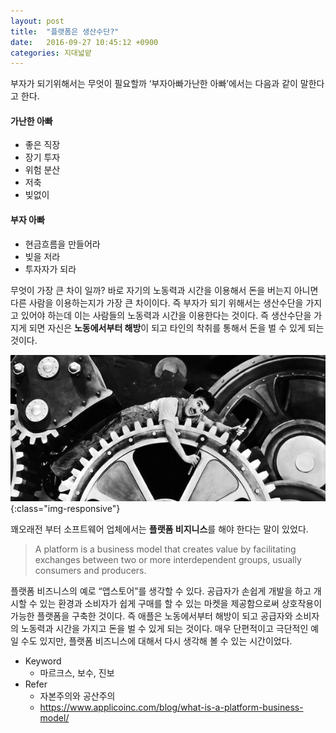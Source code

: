 ```yaml
---
layout: post
title:  "플랫폼은 생산수단?"
date:   2016-09-27 10:45:12 +0900
categories: 지대넓얕
---
```

부자가 되기위해서는 무엇이 필요할까 ‘부자아빠가난한 아빠’에서는 다음과 같이 말한다고 한다.

#### 가난한 아빠
- 좋은 직장
- 장기 투자
- 위험 분산
- 저축
- 빚없이

#### 부자 아빠
- 현금흐름을 만들어라
- 빚을 저라
- 투자자가 되라

무엇이 가장 큰 차이 일까?
바로 자기의 노동력과 시간을 이용해서 돈을 버는지 아니면 다른 사람을 이용하는지가 가장 큰 차이이다.
즉 부자가 되기 위해서는 생산수단을 가지고 있어야 하는데 이는 사람들의 노동력과 시간을 이용한다는 것이다.
즉 생산수단을 가지게 되면 자신은 **노동에서부터 해방**이 되고 타인의 착취를 통해서 돈을 벌 수 있게 되는 것이다.

![인피니티 블레드 3](/images/moderntimes.jpg){:class="img-responsive"}

꽤오래전 부터 소프트웨어 업체에서는 **플랫폼 비지니스**를 해야 한다는 말이 있었다.

> A platform is a business model that creates value by facilitating exchanges between two or more interdependent groups, usually consumers and producers.

플랫폼 비즈니스의 예로 “앱스토어”를 생각할 수 있다. 공급자가 손쉽게 개발을 하고 개시할 수 있는 환경과 소비자가 쉽게 구매를 할 수 있는 마켓을 제공함으로써 상호작용이 가능한 플랫폼을 구축한 것이다.
즉 애플은 노동에서부터 해방이 되고 공급자와 소비자의 노동력과 시간을 가지고 돈을 벌 수 있게 되는 것이다.
매우 단편적이고 극단적인 예일 수도 있지만, 플랫폼 비즈니스에 대해서 다시 생각해 볼 수 있는 시간이었다.

- Keyword
  - 마르크스, 보수, 진보
- Refer
  - 자본주의와 공산주의
  - https://www.applicoinc.com/blog/what-is-a-platform-business-model/
